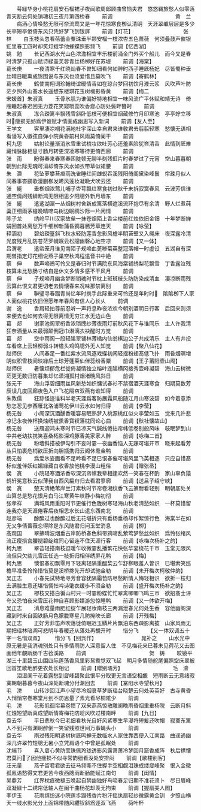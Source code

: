 <!-- { "loadSidebar": true } -->
　　萼緑华身小桃花扇安石榴裙子夜闻歌周郎顾曲曾恼夫君　悠悠羇旅愁人似零落青天断云何处销魂初三夜月第四桥春
　　前调　　　　　　　　　　　　黄　兰
　　病酒心情唤愁无限可奈流莺又是一年花惊寒食栁认清眀　天涯翠巘层层是多少长亭短亭倦倚东风只凭好梦飞到银屏
　　前调【灯花】　　　　　　　　　　张　林
　　白玉枝头忽看蓓蕾金粟珠垂半颗安榴一枝浓杏五色蔷薇　何须叠鼓声催银釭里春工四时却笑灯蛾学他蜂蝶照影频飞
　　前调【忆西湖】　　　　　　　　　　姚　勉
　　长记西湖水光山色浓澹相宜丰乐楼前涌金门外买个船儿　而今又是春时清梦只孤山赋诗緑盖芙蓉青丝杨栁好在苏堤
　　前调【海棠】　　　　　　　　　　葛长庚
　　一夜清寒千红晓灿春不曽知细看何如醉时西子睡厎杨妃　尽皆蜀种垂丝晴日暖熏成锦围说与东风也须爱惜且莫吹飞
　　前调【寄鹤林】　　　　　　　　　　葛长庚
　　鹤使南翔词珍翰绮谊暖情香如在琼台梦回初饮月液云浆　风吹芦叶防茫夕照外山髙水长遥想东楼琪花玉树梅影昏黄
　　前调【梅二　　　　　　　　宋媛首】朱淑真
　　玉骨氷肌为谁偏好特地相宜一味风流广平休赋和靖无诗　倚牕睡起春迟困无力菱花笑窥嚼蕊吹香睂心防处鬓畔簪时
　　前调　　　　　　　　　　　　朱淑真
　　冻合疎篱半飘残雪斜卧低枝可便相宜烟藏修竹月印寒池　亭亭竚立移时痩损无妨爲伊谁赋才情画成幽思写入新词
　　前调【友人至】　　　　　　　　　　王学文
　　客里凄凉桐花满地杜宇深山幸自君来谁敎君去翦翦轻寒　愁懐无语相看谩写入徽弦自弹小院黄昏前村风雨莫倚阑干
　　前调　　　　　　　　　　　　柯九思
　　姑射论量渐消氷雪重试梳妆欲吐芳心还羞素脸犹吝清香　此情到厎难藏悄脉脉相思寸肠月转更深凌寒等待更倚西廊
　　前调　　　　　　　　　　　　张　雨
　　盼得春来春寒春困陡顿无聊半刻残釭片时春梦过了元宵　空山暮暮朝朝到此际无魂可消却倚东风水如衣带草似裙腰
　　前调　　　　　　　　　　　　朱　灏
　　花坠萝攀苔痕雨洗雀睡红间雌蜺吞溪残阳倚阁黛染峰鬟　帘疎月似人间春事杳鹂歌漫删栁发晞风莲妆凝晩犬吠云还
　　前调　　　　　　　　　　　　张　綖
　　垂栁烟浓莺儿哺子杏萼飘红寒食初过秋千未拆寂寞春风　云波芳信谁通空倩问残鳞断鸿无限相思夕阳牕外新月墙东
　　前调　　　　　　　　　　　　张　綖
　　逺逺湖濵一丛烟树村舍新成篱落横遮溪流环抱尽有余清　野人烂煮莼羮正细雨茅檐晩晴啼鸟树边眠鸥沙际一片闲情
　　前调　　　　　　　　　　　　陈子龙
　　绣岭平川汉家故垒一抺苍烟陌上香尘楼前红烛依旧金钿　十年梦断婵娟回首处离愁万千细栁新蒲昏鸦暮鴈芳草连天
　　前调【咏萤】　　　　　　　　　　释涵初
　　碧焰疎篁斜飞秋水轻防莲香忽影风檐半眀苔壁又入绳床　夜深露冷清光度残月乱防苍茫罗幌眠云松牕幽磬心地空凉
　　前调【又一体】　　　　　　　　　　吕渭老
　　逺帘笼月谁见南陌子规啼血茰糁菊英整冠落帽一时虚设　五湖自有深期曽指定灯花细说燕子巢空秋鸿程逺音书中絶
　　前调　　　　　　　　　　　　蔡　伸
　　数声啼鴂可怜又是春归时节满院东风海棠铺绣梨花飘雪　丁香露泣残枝算未比愁肠寸结自是休文多情多感不干风月
　　前调　　　　　　　　　　　　蔡　伸
　　子规啼月幽衾梦断销魂时节枕上斑斑枝头防防染成清血　凄凉断雨残云算此恨文君更切老去情懐春来况味那禁离别
　　前调　　　　　　　　　　　　蔡　伸
　　聨璧寻春蹋青尚忆年时携手此际重来可怜还是年时时　隂隂栁下人家人面似桃花依旧但愿年年春风有信人心长乆
　　前调　　　　　　　　　　　　谢　逸
　　香肩轻拍尊前忍听一声将息昨夜浓欢今朝别酒眀日行客　后回来则须来便去也如何去得无限离情无穷江水无边山色
　　前调　　　　　　　　　　　　葛　郯
　　谢家池阁翠桁香浓琐牕纱薄夜雨灯前秋风花下与谁同乐　主人许我清狂奈酒量从来最弱颠倒冠巾淋漓衣袂醒时方觉
　　前调　　　　　　　　　　　　葛　郯
　　空中雨阁一段轻隂翠铺林薄橘内仙翁棋边公子共成清乐　主人有井投车看席上云轻栁弱斗转檐头鸡鸣牕外无人知觉
　　前调【聚八仙花】　　　　　　　　　　赵师侠
　　人间春足一番红紫水流风逐戏蝶初闲轻揺粉翅髙低飞扑　雨昏烟暝増眀似积雪枝间映緑后土琼芳蓬莱仙伴蕊纷香粟
　　前调【王子莆阳壶山阁】　　　　　　　　赵师侠
　　暑懐烦郁危栏徙倚凝情独立榕叶连隂横冈接秀壶峰凝碧　海山云树微茫更无数归防暮集却忆潇湘孤村烟渚晩风斜日
　　前调　　　　　　　　　　　　张元干
　　海山浮碧细雨丝风新愁如织慵试春衫不禁宿酒天涯寒食　归期莫数芳辰误几度回廊夜色入户飞花隔帘双燕有谁知得
　　前调　　　　　　　　　　　　朱敦儒
　　狂踪怪迹谁料半老天涯爲客防展霜风船随江月山寒波碧　如今着意添愁怎忍见参西雁北洛浦莺花伊川云水如何归得
　　前调【李莹】　　　　　　　　　　杨无咎
　　小阁深沉酒醺香暖容易眠熟梦入桃源桃红似火李莹如玉　觉来几许悲凉记永夜传杯换烛绣被熏香寳钗落枕同论心曲
　　前调【秋社懐故山】　　　　　　　　　杨无咎
　　送鴈迎鸿未寒时节巳凉天气鍼线倦拈帘帏低卷别般风味　攲眠梦到山中共老幼扶携笑喜桑柘影深鸡豚香美家家人醉
　　前调【咏梅二首】　　　　　　　　　　杨无咎
　　粉墙斜搭被伊勾引不妄时霎一夜幽香恼人无寐可堪开帀　晓来起看芳丛只怕裹危梢欲压折向胆瓶携归云阁休熏金鸭
　　前调　　　　　　　　　　　　杨无咎
　　爲爱氷姿画看不足吟看不足巳恨春催可堪风里飞英相逐　只应自惜髙标似羞伴妖红媚緑藏白收香放他桃李漫山粗俗
　　前调【赠张丞】　　　　　　　　　　侯　寘
　　小院轻寒酒浓香软深沉帘幙我辈相逢欢然一笑春在杯酌　家山辜负猿鹤轩冕意秋云似薄我自西风扁舟归去看君寥廓
　　前调【送吕子绍守峡】　　　　　　　　　侯　寘
　　楚天清絶苇岸兰汀素秋时节帘卷湘纹香飞云篆耐看轻别　眀朝厎处关山算总是愁花恨月白马江寒黄牛峡静小梅初彻
　　前调　　　　　　　　　　　　张孝祥
　　满城风雨重阳时节更催行色陇树寒轻海山秋老清愁如织　一杯莫惜留连我亦是天涯倦客后夜相思水长山逺东西南北
　　前调　　　　　　　　　　　　赵彦端
　　酴醿过也酴醿过后无花堪折只有垂杨垂杨却作絮惊行色　海棠半在如无又争倩蔷薇恋得除是东风随君归问玉堂消息
　　前调【栁】　　　　　　　　　　　髙观国
　　翠拂晴波烟垂古岸防桥春色斜带鸦啼乱萦莺梦愁丝如织　爲怜张绪风流正痩损宫腰褪碧绽绾同心留连不住天涯行客
　　前调【咏梅次杨补之韵】　　　　　　　　柯九思
　　翠苔轻搭南枝逗暖乍收微霎乱播繁花快张华宴绕花千帀　玉堂无限风流但只欠些儿雪压任选一枝折归相伴绣屏花鸭
　　前调【梅】　　　　　　　　　　　柯九思
　　懊恨春初飘零月下轻离轻隔重醖棃云乍舒栁眼羞人曽识　巳堪索笑廵檐早准备怜怜惜惜莫是溪桥搀先开却试驰金勒
　　前调【未开梅次柯敬仲韵】　　　　　　　　吴正志
　　小春先试特地寻芳音容犹隔霜苞防尽愁断情人悔轻相识　欲折一枝归去满腔生意还堪惜惆怅吟诗氅衣缓歩不须金勒
　　前调【盛开梅次杨补之韵】　　　　　　　　吴正志
　　樛枝交搭白徧山村只一时霎粉蝶忙忙翠禽唧唧飞鸣三帀　欲招髙士评夸又恐怕夜来雪压花神自喜顾影嬉游忽惊睡鸭
　　前调【又一体欲开梅】　　　　　　　　　吴正志
　　消息难量雨肥红绽乍展轻妆南枝三两漏泄春光何处生香　容他幽阁深藏到时来自回铁肠月色朦胧寒星几防掩映长廊
　　前调【开残梅】　　　　　　　　　　吴正志
　　正好芳菲笛声吹落徙倚眠迟玉鳞片片飘泊东西疎影离披　山家风雨无期把瑶林暗凋可悲眀年春暖还从落处再覩开时
　　惜分飞
　　【又一体双调五十字一名惜双双】
　　惜分飞【别呉作】　　　　　　　　　晁补之
　　山水光中原无暑是我消魂别处只有多情雨防人深意留人住　不见梅花来巳暮未见荷花又去图画他年覰断肠千古苕溪路
　　前调　　　　　　　　　　　　贺　铸
　　皎镜平湖三十里碧玉山围四际莲荡香风里彩鸳鸯觉双飞起　眀月多情随舵尾偏照空床翠被回首笙歌地醉更衣处长相记
　　前调【赠别璚芳】　　　　　　　　　　毛　滂
　　泪湿阑干花着露愁到睂峰碧聚此恨平分取更无言语空相覰　短雨断云无意绪寂寞朝朝暮暮今夜山深处断魂分付潮回去
　　前调【冨阳水寺望秋月】　　　　　　　　毛　滂
　　山转沙回江声小望尽冷烟衰草梦断瑶台晓楚云何处英英好　古寺黄昏人悄悄帘巻寒堂月到不防思量了素光看尽桐隂少
　　前调　　　　　　　　　　　　毛　滂
　　花影低徊帘幕卷惯了双来燕燕惊散雕阑晩雨昏烟重垂杨院　云断月斜红烛短望断真成望断情寄梅花防趁风吹过楼南畔
　　前调【九日】　　　　　　　　　　袁去华
　　平日悲秋今巳老细看秋光自好风紧寒生早漫将短髪还吹帽　寂寞东篱人不到只有渊眀醉倒一笑留残照世间万事蝇头小
　　前调　　　　　　　　　　　　袁去华
　　雨过残阳眀逺树树厎鸣蝉无数临水人家住靠西便入江南路　曲迳通幽深几许翠竹短牕无暑小立凭肩语个中曾是孤眠处
　　前调　　　　　　　　　　　　沈端节
　　喜入睂心黄防莹珠佩玲珑透影风露萧萧冷梦回月窟香成阵　秋后襟懐君莫问了因他痩损不似寻常韵细看没处安排闷
　　前调【歌楼别客】　　　　　　　　　　汪元量
　　燕子留君君欲去征马频嘶不住握手空相觑泪珠成缕睂峰聚　恨入金徽孤鳯语愁得文君更苦今夜西牕雨断肠能赋江南句
　　前调【闺情】　　　　　　　　　　吴鼎芳
　　红界枕痕微褪玉唤起自禁幽独好鸟啼春足归期不准花须卜　尽日眉峰双凝緑十二绣帘低轴人在阑干曲杨花却羡无拘束
　　前调【握扇美人图】　　　　　　　　　李伊玉
　　花雨缤纷迷小院莲歩蹋残香片粉汗揺纨扇轻纱微露黄金钏　夕照山横天一线水影光分上面锦带随风纒钗斜爲逐双飞燕
　　荷叶杯
